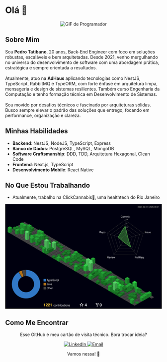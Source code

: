 <h1>Olá 👋</h1>
<div align="center">
  <img src="https://i.pinimg.com/originals/e4/26/70/e426702edf874b181aced1e2fa5c6cde.gif" alt="GIF de Programador" width="500"/>
</div>

<h2>Sobre Mim</h2>
<p>
  Sou <strong>Pedro Tatibano</strong>, 20 anos, Back-End Engineer com foco em soluções robustas, escaláveis e bem arquitetadas. Desde 2021, venho mergulhando no universo do desenvolvimento de software com uma abordagem prática, estratégica e sempre orientada a resultados.  
  <br><br>
  Atualmente, atuo na <strong>AdHaus</strong> aplicando tecnologias como NestJS, TypeScript, RabbitMQ e TypeORM, com forte ênfase em arquitetura limpa, mensageria e design de sistemas resilientes. Também curso Engenharia da Computação e tenho formação técnica em Desenvolvimento de Sistemas.  
  <br><br>
  Sou movido por desafios técnicos e fascinado por arquiteturas sólidas. Busco sempre elevar o padrão das soluções que entrego, focando em performance, organização e clareza.
</p>

<h2>Minhas Habilidades</h2>
<ul>
  <li><strong>Backend</strong>: NestJS, NodeJS, TypeScript, Express</li>
  <li><strong>Banco de Dados</strong>: PostgreSQL, MySQL, MongoDB</li>
  <li><strong>Software Craftsmanship</strong>: DDD, TDD, Arquitetura Hexagonal, Clean Code</li>
  <li><strong>Frontend</strong>: Next.js, TypeScript</li>
  <li><strong>Desenvolvimento Mobile</strong>: React Native</li>
</ul>

<h2>No Que Estou Trabalhando</h2>
<ul>
  <li> Atualmente, trabalho na ClickCannabis🍁, uma healthtech do Rio Janeiro</li>
</ul>

<img src="https://raw.githubusercontent.com/PedroTatibanoWorkSpace/PedroTatibanoWorkSpace/main/profile-3d-contrib/profile-night-green.svg" alt="GitHub Status" />

<h2>Como Me Encontrar</h2>
<div align="center">
  <p>Esse GitHub é meu cartão de visita técnico. Bora trocar ideia?</p>
  <a href="https://www.linkedin.com/in/pedro-tatibano/">
    <img src="https://img.shields.io/badge/LinkedIn-0077B5?style=for-the-badge&logo=linkedin&logoColor=white" alt="LinkedIn">
  </a>
  <a href="mailto:pedrotatibano1900@gmail.com">
    <img src="https://img.shields.io/badge/Email-D14836?style=for-the-badge&logo=gmail&logoColor=white" alt="Email">
  </a>
</div>

<div align="center">
  <p>Vamos nessa! 🚀</p>
</div>

